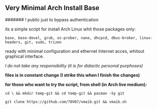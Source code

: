 
## Very Minimal Arch Install Base

####### ! public just to bypass authentication

its a simple script for install Arch Linux whit those packages only:
```
base, base-devel, grub, os-prober, nano, dhcpcd, dbus-broker, linux-headers, git, sudo, trizen
```
ready with minimal configuration and ethernet Internet acces, whitout graphical interface.

*I do not take any responsibility (it is for didactic personal purphoses)*

**files is in constant change (I strike this when I finish the changes)**

**for those who want to try the script, from shell (in Arch live medium):**
```
cd \ && mkdir temp-git && cd temp-git && pacman -Sy git
  
git clone https://github.com/70V07/vmaib.git && vmaib.sh
```
